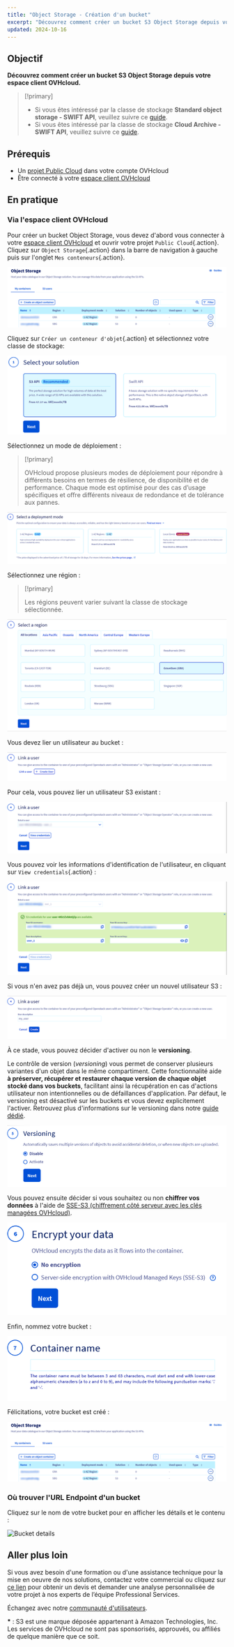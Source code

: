 ```yaml
---
title: "Object Storage - Création d'un bucket"
excerpt: "Découvrez comment créer un bucket S3 Object Storage depuis votre espace client OVHcloud"
updated: 2024-10-16
---
```


## Objectif

**Découvrez comment créer un bucket S3 Object Storage depuis votre espace client OVHcloud.**

> [!primary]
>
> - Si vous êtes intéressé par la classe de stockage **Standard object storage - SWIFT API**, veuillez suivre ce [guide](/pages/storage_and_backup/object_storage/pcs_create_container).
> - Si vous êtes intéressé par la classe de stockage **Cloud Archive - SWIFT API**, veuillez suivre ce [guide](/pages/storage_and_backup/object_storage/pca_create_container).
>

## Prérequis

- Un [projet Public Cloud](/pages/public_cloud/compute/create_a_public_cloud_project) dans votre compte OVHcloud
- Être connecté à votre [espace client OVHcloud](/links/manager)

## En pratique

### Via l'espace client OVHcloud

Pour créer un bucket Object Storage, vous devez d'abord vous connecter à votre [espace client OVHcloud](/links/manager) et ouvrir votre projet `Public Cloud`{.action}. Cliquez sur `Object Storage`{.action} dans la barre de navigation à gauche puis sur l'onglet `Mes conteneurs`{.action}.

![My containers Dashboard](images/01_object_storage-bucket_listing.png)

Cliquez sur `Créer un conteneur d'objet`{.action} et sélectionnez votre classe de stockage:

![Select your solution](images/object_storage-bucke_creation_step1.png)

Sélectionnez un mode de déploiement :

> [!primary]
>
> OVHcloud propose plusieurs modes de déploiement pour répondre à différents besoins en termes de résilience, de disponibilité et de performance. Chaque mode est optimisé pour des cas d’usage spécifiques et offre différents niveaux de redondance et de tolérance aux pannes.
>

![Sélectionner un mode de déploiement](images/object_storage-bucke_creation_step2.png)

Sélectionnez une région :

> [!primary]
>
> Les régions peuvent varier suivant la classe de stockage sélectionnée.
>

![Select a region](images/object_storage-bucke_creation_step3.png)

Vous devez lier un utilisateur au bucket :

![Link a user](images/object_storage-bucke_creation_step4_1.png)

Pour cela, vous pouvez lier un utilisateur S3 existant :

![Link a user](images/object_storage-bucke_creation_step4_2.png)

Vous pouvez voir les informations d'identification de l'utilisateur, en cliquant sur `View credentials`{.action} :

![view credentials](images/object_storage-bucke_creation_step4_3.png)

Si vous n'en avez pas déjà un, vous pouvez créer un nouvel utilisateur S3 :

![Create S3 user](images/object_storage-bucke_creation_step4_4.png)

À ce stade, vous pouvez décider d'activer ou non le **versioning**.

Le contrôle de version (*versioning*) vous permet de conserver plusieurs variantes d'un objet dans le même compartiment. Cette fonctionnalité aide **à préserver, récupérer et restaurer chaque version de chaque objet stocké dans vos buckets**, facilitant ainsi la récupération en cas d'actions utilisateur non intentionnelles ou de défaillances d'application. Par défaut, le versioning est désactivé sur les buckets et vous devez explicitement l'activer. Retrouvez plus d'informations sur le versioning dans notre [guide dédié](/pages/storage_and_backup/object_storage/s3_versioning).

![Activation du versionning](images/object_storage-bucke_creation_step5.png)

Vous pouvez ensuite décider si vous souhaitez ou non **chiffrer vos données** à l'aide de [SSE-S3 (chiffrement côté serveur avec les clés managées OVHcloud)](/pages/storage_and_backup/object_storage/s3_encrypt_your_objects_with_sse_c).

![Encryption](images/object_storage-bucke_creation_step6.png)

Enfin, nommez votre bucket :

![Container name](images/object_storage-bucke_creation_step7.png)

Félicitations, votre bucket est créé :

![Result](images/01_object_storage-bucket_listing.png)

### Où trouver l'URL Endpoint d'un bucket

Cliquez sur le nom de votre bucket pour en afficher les détails et le contenu :

![Bucket details](images/highperf-create-container-20220928091433895.png)

## Aller plus loin

Si vous avez besoin d'une formation ou d'une assistance technique pour la mise en oeuvre de nos solutions, contactez votre commercial ou cliquez sur [ce lien](/links/professional-services) pour obtenir un devis et demander une analyse personnalisée de votre projet à nos experts de l’équipe Professional Services.

Échangez avec notre [communauté d'utilisateurs](/links/community).

**\*** : S3 est une marque déposée appartenant à Amazon Technologies, Inc. Les services de OVHcloud ne sont pas sponsorisés, approuvés, ou affiliés de quelque manière que ce soit.